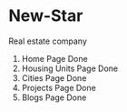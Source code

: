 # New-Star

Real estate company

<ol>
  <li>Home Page Done</li>
  <li>Housing Units Page Done</li>
  <li>Cities Page Done</li>
  <li>Projects Page Done</li>
  <li>Blogs Page Done</li>
</ol>

